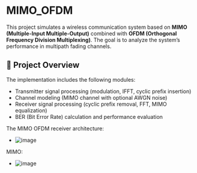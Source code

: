 # MIMO_OFDM

This project simulates a wireless communication system based on **MIMO (Multiple-Input Multiple-Output)** combined with **OFDM (Orthogonal Frequency Division Multiplexing)**. The goal is to analyze the system’s performance in multipath fading channels.

## 📌 Project Overview

The implementation includes the following modules:

- Transmitter signal processing (modulation, IFFT, cyclic prefix insertion)
- Channel modeling (MIMO channel with optional AWGN noise)
- Receiver signal processing (cyclic prefix removal, FFT, MIMO equalization)
- BER (Bit Error Rate) calculation and performance evaluation

The MIMO OFDM receiver architecture:
- ![image](https://github.com/user-attachments/assets/ae5aaefa-7f91-41d6-bca8-df65f7a7382f)


MIMO:
- ![image](https://github.com/user-attachments/assets/14988c35-a911-4384-95a3-0965d06af32d)
